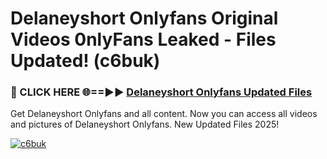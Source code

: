 # Delaneyshort Onlyfans Original Videos 0nlyFans Leaked - Files Updated! (c6buk)

<h3>🔴 CLICK HERE 🌐==►► <a href="https://tinyurl.com/2m67pmp6" rel="nofollow">Delaneyshort Onlyfans Updated Files</a></h3>

Get Delaneyshort Onlyfans and all content. Now you can access all videos and pictures of Delaneyshort Onlyfans. New Updated Files 2025!

[![c6buk](https://i.imgur.com/H4QAA4z.gif)](https://tinyurl.com/2m67pmp6)